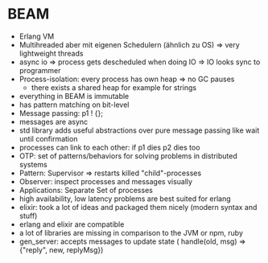 # BEAM

- Erlang VM
- Multihreaded aber mit eigenen Schedulern (ähnlich zu OS) => very lightweight
  threads
- async io => process gets descheduled when doing IO => IO looks sync to
  programmer
- Process-isolation: every process has own heap => no GC pauses
  - there exists a shared heap for example for strings
- everything in BEAM is immutable
- has pattern matching on bit-level
- Message passing: p1 ! {};
- messages are async
- std library adds useful abstractions over pure message passing like wait until
  confirmation
- processes can link to each other: if p1 dies p2 dies too
- OTP: set of patterns/behaviors for solving problems in distributed systems
- Pattern: Supervisor => restarts killed "child"-processes
- Observer: inspect processes and messages visually
- Applications: Separate Set of processes
- high availability, low latency problems are best suited for erlang
- elixir: took a lot of ideas and packaged them nicely (modern syntax and stuff)
- erlang and elixir are compatible
- a lot of libraries are missing in comparison to the JVM or npm, ruby
- gen\_server: accepts messages to update state ( handle(old, msg) => {"reply", new, replyMsg})
